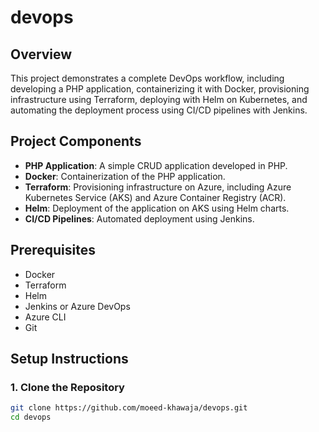 # devops
## Overview

This project demonstrates a complete DevOps workflow, including developing a PHP application, containerizing it with Docker, provisioning infrastructure using Terraform, deploying with Helm on Kubernetes, and automating the deployment process using CI/CD pipelines with Jenkins.

## Project Components

- **PHP Application**: A simple CRUD application developed in PHP.
- **Docker**: Containerization of the PHP application.
- **Terraform**: Provisioning infrastructure on Azure, including Azure Kubernetes Service (AKS) and Azure Container Registry (ACR).
- **Helm**: Deployment of the application on AKS using Helm charts.
- **CI/CD Pipelines**: Automated deployment using Jenkins.

## Prerequisites

- Docker
- Terraform
- Helm
- Jenkins or Azure DevOps
- Azure CLI
- Git

## Setup Instructions

### 1. Clone the Repository

```bash
git clone https://github.com/moeed-khawaja/devops.git
cd devops

